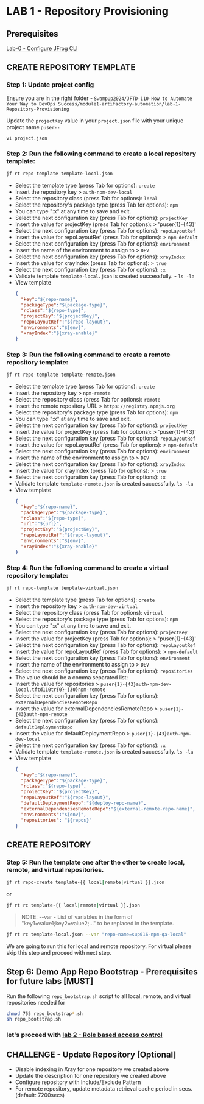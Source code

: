 # LAB 1 - Repository Provisioning

## Prerequisites
[Lab-0 - Configure JFrog CLI](../../lab-0-Configure-JFrog-CLI/)


## CREATE REPOSITORY TEMPLATE

### Step 1: Update project config
Ensure you are in the right folder - `SwampUp2024/JFTD-110-How to Automate Your Way to DevOps Success/module1-artifactory-automation/lab-1-Repository-Provisioning`

Update the `projectKey` value in your `project.json` file with your unique project name `puser--`
```
vi project.json
```

### Step 2: Run the following command to create a local repository template:
  ```bash
  jf rt repo-template template-local.json
  ```
  - Select the template type (press Tab for options): `create`
  - Insert the repository key > `auth-npm-dev-local`
  - Select the repository class (press Tab for options): `local`
  - Select the repository's package type (press Tab for options): `npm`
  - You can type ":x" at any time to save and exit.
  - Select the next configuration key (press Tab for options): `projectKey`
  - Insert the value for projectKey (press Tab for options): > 'puser{1}-{43}'
  - Select the next configuration key (press Tab for options): `repoLayoutRef`
  - Insert the value for repoLayoutRef (press Tab for options): > `npm-default`
  - Select the next configuration key (press Tab for options): `environment`
  - Insert the name of the environment to assign to > `DEV`
  - Select the next configuration key (press Tab for options): `xrayIndex`
  - Insert the value for xrayIndex (press Tab for options): > `true`
  - Select the next configuration key (press Tab for options): `:x`
  - Validate template `template-local.json` is created successfully. - ``ls -la``
  - View template
    ```json
    {
      "key":"${repo-name}",
      "packageType":"${package-type}",
      "rclass":"${repo-type}",
      "projectKey":"${projectKey}",
      "repoLayoutRef":"${repo-layout}",
      "environments":"${env}",
      "xrayIndex":"${xray-enable}"
    }
    ```

### Step 3: Run the following command to create a remote repository template:
```bash
jf rt repo-template template-remote.json
```
  - Select the template type (press Tab for options): `create`
  - Insert the repository key > `npm-remote`
  - Select the repository class (press Tab for options): `remote`
  - Insert the remote repository URL > `https://registry.npmjs.org`
  - Select the repository's package type (press Tab for options): `npm`
  - You can type ":x" at any time to save and exit.
  - Select the next configuration key (press Tab for options): `projectKey`
  - Insert the value for projectKey (press Tab for options): > 'puser{1}-{43}'
  - Select the next configuration key (press Tab for options): `repoLayoutRef`
  - Insert the value for repoLayoutRef (press Tab for options): > `npm-default`
  - Select the next configuration key (press Tab for options): `environment`
  - Insert the name of the environment to assign to > `DEV`
  - Select the next configuration key (press Tab for options): `xrayIndex`
  - Insert the value for xrayIndex (press Tab for options): > `true`
  - Select the next configuration key (press Tab for options): `:x`
  - Validate template `template-remote.json` is created successfully. ``ls -la``
  - View template
    ```json
    {
      "key":"${repo-name}",
      "packageType":"${package-type}",
      "rclass":"${repo-type}",
      "url":"${url}",
      "projectKey":"${projectKey}",
      "repoLayoutRef":"${repo-layout}",
      "environments":"${env}",
      "xrayIndex":"${xray-enable}"
    }
    ```

### Step 4: Run the following command to create a virtual repository template:
```bash
jf rt repo-template template-virtual.json
```        
  - Select the template type (press Tab for options): `create`
  - Insert the repository key > `auth-npm-dev-virtual`
  - Select the repository class (press Tab for options): `virtual`
  - Select the repository's package type (press Tab for options): `npm`
  - You can type ":x" at any time to save and exit.
  - Select the next configuration key (press Tab for options): `projectKey`
  - Insert the value for projectKey (press Tab for options): > 'puser{1}-{43}'
  - Select the next configuration key (press Tab for options): `repoLayoutRef`
  - Insert the value for repoLayoutRef (press Tab for options): > `npm-default`
  - Select the next configuration key (press Tab for options): `environment`
  - Insert the name of the environment to assign to > `DEV`
  - Select the next configuration key (press Tab for options): `repositories`
  - The value should be a comma separated list:
  - Insert the value for repositories > `puser{1}-{43}auth-npm-dev-local,tftd110tr{0}-{30}npm-remote`
  - Select the next configuration key (press Tab for options): `externalDependenciesRemoteRepo`
  - Insert the value for externalDependenciesRemoteRepo > `puser{1}-{43}auth-npm-remote`
  - Select the next configuration key (press Tab for options): `defaultDeploymentRepo`
  - Insert the value for defaultDeploymentRepo > `puser{1}-{43}auth-npm-dev-local`
  - Select the next configuration key (press Tab for options): `:x`
  - Validate template `template-remote.json` is created successfully. ``ls -la``
  - View template
    ```json
    {
      "key":"${repo-name}",
      "packageType":"${package-type}",
      "rclass":"${repo-type}",
      "projectKey":"${projectKey}",
      "repoLayoutRef":"${repo-layout}",
      "defaultDeploymentRepo":"${deploy-repo-name}",
      "externalDependenciesRemoteRepo":"${external-remote-repo-name}",
      "environments":"${env}",
      "repositories": "${repos}"
    }
    ```

## CREATE REPOSITORY
### Step 5: Run the template one after the other to create local, remote, and virtual repositories.
```bash
jf rt repo-create template-{{ local|remote|virtual }}.json
```
  or
  
```bash
jf rt rc template-{{ local|remote|virtual }}.json
```

> NOTE: 
> --var - List of variables in the form of "key1=value1;key2=value2;..." to be replaced in the template.

```bash
jf rt rc template-local.json --var "repo-name=sup016-npm-qa-local"
```
We are going to run this for local and remote repository. For virtual please skip this step and proceed with next step.


## Step 6: Demo App Repo Bootstrap - Prerequisites for future labs [MUST]

Run the following `repo_bootstrap.sh` script to all local, remote, and virtual repositories needed for 
```bash
chmod 755 repo_bootstrap*.sh
sh repo_bootstrap.sh
```

### let's proceed with [lab 2 - Role based access control](../lab-2-Role-Based-Access-Control/)

## CHALLENGE - Update Repository [Optional]
- Disable indexing in Xray for one repository we created above
- Update the description for one repository we created above
- Configure repository with Include/Exclude Pattern
- For remote repository, update metadata retrieval cache period in secs. (default: 7200secs)